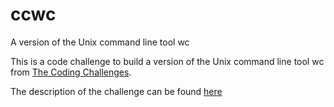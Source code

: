 # ccwc
A version of the Unix command line tool wc

This is a code challenge to build a version of the Unix command line tool wc from [The Coding Challenges](https://codingchallenges.fyi/challenges/intro/).

The description of the challenge can be found [here](https://codingchallenges.fyi/challenges/challenge-wc/)
